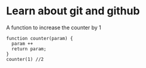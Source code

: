# Learn about git and github

A function to increase the counter by 1
```
function counter(param) {
  param ++
  return param;
}
counter(1) //2
```
